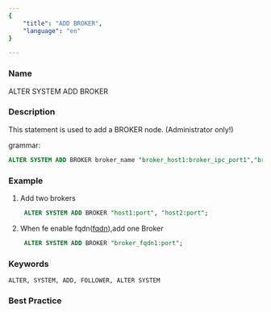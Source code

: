 ```yaml
---
{
    "title": "ADD BROKER",
    "language": "en"
}

---
```


<!--
Licensed to the Apache Software Foundation (ASF) under one
or more contributor license agreements.  See the NOTICE file
distributed with this work for additional information
regarding copyright ownership.  The ASF licenses this file
to you under the Apache License, Version 2.0 (the
"License"); you may not use this file except in compliance
with the License.  You may obtain a copy of the License at

  http://www.apache.org/licenses/LICENSE-2.0

Unless required by applicable law or agreed to in writing,
software distributed under the License is distributed on an
"AS IS" BASIS, WITHOUT WARRANTIES OR CONDITIONS OF ANY
KIND, either express or implied.  See the License for the
specific language governing permissions and limitations
under the License.
-->



### Name

ALTER SYSTEM ADD BROKER

### Description

This statement is used to add a BROKER node. (Administrator only!)

grammar:

```sql
ALTER SYSTEM ADD BROKER broker_name "broker_host1:broker_ipc_port1","broker_host2:broker_ipc_port2",...;
```

### Example

1. Add two brokers

    ```sql
     ALTER SYSTEM ADD BROKER "host1:port", "host2:port";
    ```
2. When fe enable fqdn([fqdn](../../../admin-manual/cluster-management/fqdn.md)),add one Broker

   ```sql
    ALTER SYSTEM ADD BROKER "broker_fqdn1:port";
   ```

### Keywords

    ALTER, SYSTEM, ADD, FOLLOWER, ALTER SYSTEM

### Best Practice


